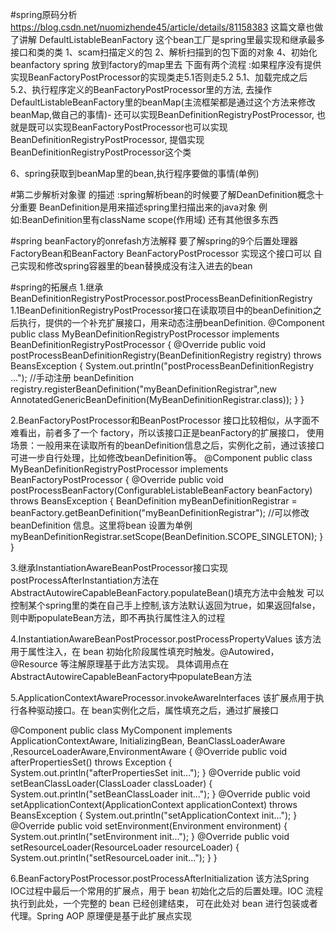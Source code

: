 
#spring原码分析
https://blog.csdn.net/nuomizhende45/article/details/81158383 这篇文章也做了讲解
DefaultListableBeanFactory 这个bean工厂是spring里最实现和继承最多接口和类的类
1、scam扫描定义的包
2、解析扫描到的包下面的对象
4、初始化beanfactory spring 放到factory的map里去
下面有两个流程 :如果程序没有提供实现BeanFactoryPostProcessor的实现类走5.1否则走5.2
5.1、加载完成之后
5.2、执行程序定义的BeanFactoryPostProcessor里的方法,
去操作DefaultListableBeanFactory里的beanMap(主流框架都是通过这个方法来修改beanMap,做自己的事情)-
还可以实现BeanDefinitionRegistryPostProcessor,
也就是既可以实现BeanFactoryPostProcessor也可以实现BeanDefinitionRegistryPostProcessor,
提倡实现BeanDefinitionRegistryPostProcessor这个类

6、spring获取到beanMap里的bean,执行程序要做的事情(单例)


#第二步解析对象骤 的描述 :spring解析bean的时候要了解DeanDefinition概念十分重要
BeanDefinition是用来描述spring里扫描出来的java对象
例如:BeanDefinition里有className  scope(作用域) 还有其他很多东西 



#spring beanFactory的onrefash方法解释
要了解spring的9个后置处理器 FactoryBean和BeanFactory
BeanFactoryPostProcessor 
实现这个接口可以 自己实现和修改spring容器里的bean替换成没有注入进去的bean

#spring的拓展点
1.继承BeanDefinitionRegistryPostProcessor.postProcessBeanDefinitionRegistry 
  1.1BeanDefinitionRegistryPostProcessor接口在读取项目中的beanDefinition之后执行，提供的一个补充扩展接口，用来动态注册beanDefinition.
    @Component
    public class MyBeanDefinitionRegistryPostProcessor implements BeanDefinitionRegistryPostProcessor {
        @Override
        public void postProcessBeanDefinitionRegistry(BeanDefinitionRegistry registry) throws BeansException {
            System.out.println("postProcessBeanDefinitionRegistry ...");
            //手动注册 beanDefinition
            registry.registerBeanDefinition("myBeanDefinitionRegistrar",new AnnotatedGenericBeanDefinition(MyBeanDefinitionRegistrar.class));
        }
    }

2.BeanFactoryPostProcessor和BeanPostProcessor 接口比较相似，从字面不难看出，前者多了一个 factory，所以该接口正是beanFactory的扩展接口，
    使用场景：一般用来在读取所有的beanDefinition信息之后，实例化之前，通过该接口可进一步自行处理，比如修改beanDefinition等。
       @Component
       public class MyBeanDefinitionRegistryPostProcessor implements BeanFactoryPostProcessor {
           @Override
           public void postProcessBeanFactory(ConfigurableListableBeanFactory beanFactory) throws BeansException {
               BeanDefinition myBeanDefinitionRegistrar = beanFactory.getBeanDefinition("myBeanDefinitionRegistrar");
               //可以修改 beanDefinition 信息。这里将bean 设置为单例
               myBeanDefinitionRegistrar.setScope(BeanDefinition.SCOPE_SINGLETON);
           }
       }
       
3.继承InstantiationAwareBeanPostProcessor接口实现postProcessAfterInstantiation方法在AbstractAutowireCapableBeanFactory.populateBean()填充方法中会触发
可以控制某个spring里的类在自己手上控制,该方法默认返回为true，如果返回false，则中断populateBean方法，即不再执行属性注入的过程


4.InstantiationAwareBeanPostProcessor.postProcessPropertyValues
    该方法用于属性注入，在 bean 初始化阶段属性填充时触发。@Autowired，@Resource 等注解原理基于此方法实现。
    具体调用点在AbstractAutowireCapableBeanFactory中populateBean方法
    
    
5.ApplicationContextAwareProcessor.invokeAwareInterfaces
  该扩展点用于执行各种驱动接口。在 bean实例化之后，属性填充之后，通过扩展接口
  
  @Component
  public class MyComponent implements ApplicationContextAware, InitializingBean, BeanClassLoaderAware ,ResourceLoaderAware,EnvironmentAware {
      @Override
      public void afterPropertiesSet() throws Exception {
          System.out.println("afterPropertiesSet init...");
      }
      @Override
      public void setBeanClassLoader(ClassLoader classLoader) {
          System.out.println("setBeanClassLoader init...");
      }
      @Override
      public void setApplicationContext(ApplicationContext applicationContext) throws BeansException {
          System.out.println("setApplicationContext init...");
      }
      @Override
      public void setEnvironment(Environment environment) {
          System.out.println("setEnvironment init...");
      }
      @Override
      public void setResourceLoader(ResourceLoader resourceLoader) {
          System.out.println("setResourceLoader init...");
      }
  }
  
  
  
6.BeanFactoryPostProcessor.postProcessAfterInitialization
    该方法Spring IOC过程中最后一个常用的扩展点，用于 bean 初始化之后的后置处理。IOC 流程执行到此处，一个完整的 bean 已经创建结束，
    可在此处对 bean 进行包装或者代理。Spring AOP 原理便是基于此扩展点实现




